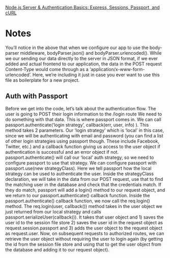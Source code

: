[Node.js Server & Authentication Basics: Express, Sessions, Passport, and cURL](https://medium.com/@evangow/server-authentication-basics-express-sessions-passport-and-curl-359b7456003d)

# Notes

You’ll notice in the above that when we configure our app to use the body-parser middleware, bodyParser.json() and bodyParser.urlencoded(). While we our sending our data directly to the server in JSON format, if we ever added and actual frontend to our application, the data in the POST request Content-Type would come through as a ‘application/x-www-form-urlencoded’. Here, we’re including it just in case you ever want to use this file as boilerplate for a new project.


## Auth with Passport

Before we get into the code, let’s talk about the authentication flow.
The user is going to POST their login information to the /login route
We need to do something with that data. This is where passport comes in. We can call passport.authenticate(‘login strategy’, callback(err, user, info) ). This method takes 2 parameters. Our ‘login strategy’ which is ‘local’ in this case, since we will be authenticating with email and password (you can find a list of other login strategies using passport though. These include Facebook, Twitter, etc.) and a callback function giving us access to the user object if authentication is successful and an error object if not.
passport.authenticate() will call our ‘local’ auth strategy, so we need to configure passport to use that strategy. We can configure passport with passport.use(new strategyClass). Here we tell passport how the local strategy can be used to authenticate the user.
Inside the strategyClass declaration, we will take in the data from our POST request, use that to find the matching user in the database and check that the credentials match. If they do match, passport will add a login() method to our request object, and we return to our passport.authenticate() callback function.
Inside the passport.authenticate() callback function, we now call the req.login() method.
The req.login(user, callback()) method takes in the user object we just returned from our local strategy and calls passport.serializeUser(callback()). It takes that user object and 1) saves the user id to the session file store 2) saves the user id in the request object as request.session.passport and 3) adds the user object to the request object as request.user. Now, on subsequent requests to authorized routes, we can retrieve the user object without requiring the user to login again (by getting the id from the session file store and using that to get the user object from the database and adding it to our request object).
